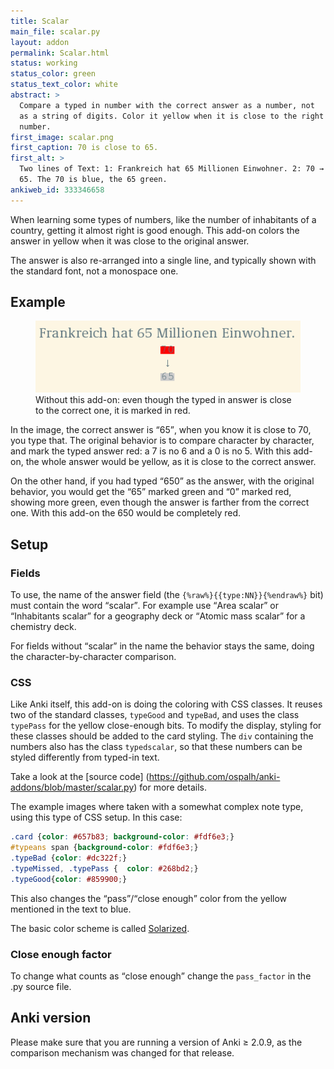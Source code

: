```yaml
---
title: Scalar
main_file: scalar.py
layout: addon
permalink: Scalar.html
status: working
status_color: green
status_text_color: white
abstract: >
  Compare a typed in number with the correct answer as a number, not
  as a string of digits. Color it yellow when it is close to the right
  number.
first_image: scalar.png
first_caption: 70 is close to 65.
first_alt: >
  Two lines of Text: 1: Frankreich hat 65 Millionen Einwohner. 2: 70 →
  65. The 70 is blue, the 65 green.
ankiweb_id: 333346658
---
```

When learning some types of numbers, like the number of inhabitants of
a country, getting it almost right is good enough. This add-on colors
the answer in yellow when it was close to the original answer.

The answer is also re-arranged into a single line, and typically shown
with the standard font, not a monospace one.


## Example

<figure>
<img src="images/compare_by_char.png" alt="Similar to the image
above. The 70 and 65 are in two lines. The 70 is gray on red, the 65
gray on gray.">
<figcaption>
Without this add-on: even though the typed in answer is close to the
correct one, it is marked in red.
</figcaption>
</figure>
In the image, the correct answer is <q>65</q>, when you know it is close to
70, you type that. The original behavior is to compare character by
character, and mark the typed answer red: a 7 is no 6 and a 0 is no
5. With this add-on, the whole answer would be yellow, as it is close
to the correct answer.

On the other hand, if you had typed <q>650</q> as the answer, with the
original behavior, you would get the <q>65</q> marked green and <q>0</q> marked
red, showing more green, even though the answer is farther from the
correct one.  With this add-on the 650 would be completely red.

## Setup

### Fields

To use, the name of the answer field (the
`{%raw%}{{type:NN}}{%endraw%}` bit) must contain the word
<q>scalar</q>. For example use <q>Area scalar</q> or <q>Inhabitants
scalar</q> for a geography deck or <q>Atomic mass scalar</q> for a
chemistry deck.

For fields without <q>scalar</q> in the name the behavior stays the
same, doing the character-by-character comparison.

### CSS

Like Anki itself, this add-on is doing the coloring with CSS
classes. It reuses two of the standard classes, `typeGood` and
`typeBad`, and uses the class `typePass` for the yellow close-enough
bits. To modify the display, styling for these classes should be added
to the card styling. The `div` containing the numbers also has the
class `typedscalar`, so that these numbers can be styled differently
from typed-in text.

Take a look at the [source code]
(https://github.com/ospalh/anki-addons/blob/master/scalar.py) for more
details.

The example images where taken with a somewhat complex note
type, using this type of CSS setup. In this case:

```css
.card {color: #657b83; background-color: #fdf6e3;}
#typeans span {background-color: #fdf6e3;}
.typeBad {color: #dc322f;}
.typeMissed, .typePass {  color: #268bd2;}
.typeGood{color: #859900;}
```

This also changes the <q>pass</q>/<q>close enough</q> color from the yellow
mentioned in the text to blue.

The basic color scheme is called
[Solarized](http://ethanschoonover.com/solarized).



### Close enough factor

To change what counts as <q>close enough</q> change the `pass_factor` in
the .py source file.

## Anki version

Please make sure that you are running a version of Anki ≥ 2.0.9, as
the comparison mechanism was changed for that release.
